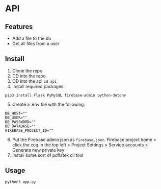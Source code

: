 # API

## Features
- Add a file to the db
- Get all files from a user


## Install
1. Clone the repo
2. CD into the repo
3. CD  into the api `cd api`
4. Install required packages
```
pip3 install Flask PyMySQL firebase-admin python-dotenv
```
5. Create a .env file with the following:
```
DB_HOST=""
DB_USER=""
DB_PASSWORD=""
DB_DATABASE=""
FIREBASE_PROJECT_ID=""
```
6. Put the Firebase admin json as `firebase.json`. Firebase project home > click the cog in the top left > Project Settings > Service accounts > Generate new private key
7. Install some sort of pdflatex cli tool

## Usage
`python3 app.py`
